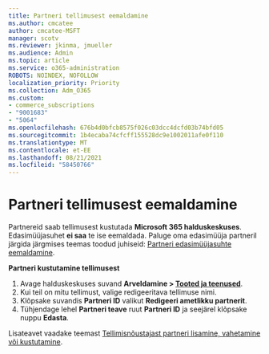 ```yaml
---
title: Partneri tellimusest eemaldamine
ms.author: cmcatee
author: cmcatee-MSFT
manager: scotv
ms.reviewer: jkinma, jmueller
ms.audience: Admin
ms.topic: article
ms.service: o365-administration
ROBOTS: NOINDEX, NOFOLLOW
localization_priority: Priority
ms.collection: Adm_O365
ms.custom:
- commerce_subscriptions
- "9001683"
- "5064"
ms.openlocfilehash: 676b4d0bfcb8575f026c03dcc4dcfd03b74bfd05
ms.sourcegitcommit: 1b4ecaba74cfcff155528dc9e1002011afe0f110
ms.translationtype: MT
ms.contentlocale: et-EE
ms.lasthandoff: 08/21/2021
ms.locfileid: "58450766"
---
```

# <a name="remove-a-partner-from-a-subscription"></a>Partneri tellimusest eemaldamine

Partnereid saab tellimusest kustutada **Microsoft 365 halduskeskuses**. Edasimüüjasuhet **ei saa** te ise eemaldada. Paluge oma edasimüüja partneril järgida järgmises teemas toodud juhiseid: [Partneri edasimüüjasuhte eemaldamine](https://docs.microsoft.com/partner-center/remove-a-relationship).

**Partneri kustutamine tellimusest**

1. Avage halduskeskuses suvand **Arveldamine > [Tooted ja teenused](https://go.microsoft.com/fwlink/p/?linkid=842054)**.
2. Kui teil on mitu tellimust, valige redigeeritava tellimuse nimi.
3. Klõpsake suvandis **Partneri ID** valikut **Redigeeri ametlikku partnerit**.
4. Tühjendage lehel **Partneri teave** ruut **Partneri ID** ja seejärel klõpsake nuppu **Edasta**.

Lisateavet vaadake teemast [Tellimisnõustajast partneri lisamine, vahetamine või kustutamine](https://docs.microsoft.com/microsoft-365/admin/misc/add-partner?view=o365-worldwide).
